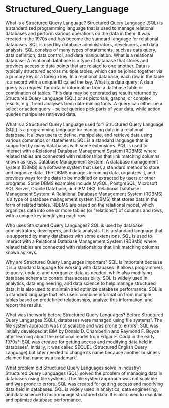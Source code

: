 # Structured_Query_Language

What is a Structured Query Language?
Structured Query Language (SQL) is a standardized programming language that is used to manage relational databases and perform various operations on the data in them. It was created in the 1970s and has become the standard language for relational databases. SQL is used by database administrators, developers, and data analysts. SQL consists of many types of statements, such as data query, data definition, data control, and data manipulation. 
What is a relational database: A relational database is a type of database that stores and provides access to data points that are related to one another. Data is typically structured across multiple tables, which can be joined together via a primary key or a foreign key. In a relational database, each row in the table is a record with a unique ID called the key.
What is a data query: A data query is a request for data or information from a database table or combination of tables. This data may be generated as results returned by Structured Query Language (SQL) or as pictorials, graphs, or complex results, e.g., trend analyses from data-mining tools. A query can either be a select or action query – select queries pick parts of your data, while action queries manipulate retrieved data. 

What is a Structured Query Language used for?
Structured Query Language (SQL) is a programming language for managing data in a relational database. It allows users to define, manipulate, and retrieve data using various commands or statements. SQL is a standard language that is supported by many databases with some extensions. SQL is used to interact with a Relational Database Management System (RDBMS) where related tables are connected with relationships that link matching columns known as keys. 
Database Management System: A database management system (DBMS) is a software system that uses a standard method to store and organize data. The DBMS manages incoming data, organizes it, and provides ways for the data to be modified or extracted by users or other programs. Some DBMS examples include MySQL, PostgreSQL, Microsoft SQL Server, Oracle Database, and IBM DB2.
Relational Database Management System: A Relational Database Management System (RDBMS) is a type of database management system (DBMS) that stores data in the form of related tables. RDBMS are based on the relational model, which organizes data into one or more tables (or "relations") of columns and rows, with a unique key identifying each row. 

Who uses Structured Query Languages?
SQL is used by database administrators, developers, and data analysts. It is a standard language that is supported by many databases with some extensions. SQL is used to interact with a Relational Database Management System (RDBMS) where related tables are connected with relationships that link matching columns known as keys.

Why are Structured Query Languages important?
SQL is important because it is a standard language for working with databases. It allows programmers to query, update, and reorganize data as needed, while also modifying database schema to control data accessibility. SQL is widely used in analytics, data engineering, and data science to help manage structured data. It is also used to maintain and optimize database performance. SQL is a standard language that lets users combine information from multiple tables based on predefined relationships, analyze this information, and report the results.

What was the world before Structured Query Languages?
Before Structured Query Languages (SQL), databases were managed using file systems¹. The file system approach was not scalable and was prone to errors¹. SQL was initially developed at IBM by Donald D. Chamberlin and Raymond F. Boyce after learning about the relational model from Edgar F. Codd in the early 1970s³. SQL was created for getting access and modifying data held in databases¹. Initially, it was called SEQUEL (Structured English Query Language) but later needed to change its name because another business claimed that name as a trademark¹.

What problem did Structured Query Languages solve in industry?
Structured Query Languages (SQL) solved the problem of managing data in databases using file systems. The file system approach was not scalable and was prone to errors. SQL was created for getting access and modifying data held in databases. SQL is widely used in analytics, data engineering, and data science to help manage structured data. It is also used to maintain and optimize database performance.

